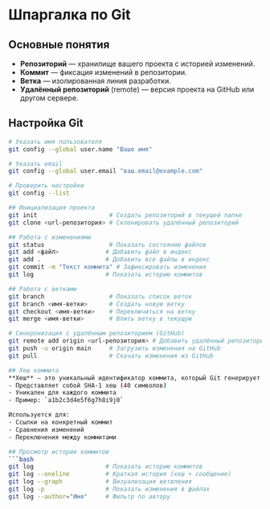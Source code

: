# Шпаргалка по Git

## Основные понятия

- **Репозиторий** — хранилище вашего проекта с историей изменений.
- **Коммит** — фиксация изменений в репозитории.
- **Ветка** — изолированная линия разработки.
- **Удалённый репозиторий** (remote) — версия проекта на GitHub или другом сервере.

## Настройка Git

```bash
# Указать имя пользователя
git config --global user.name "Ваше имя"

# Указать email
git config --global user.email "ваш.email@example.com"

# Проверить настройки
git config --list

## Инициализация проекта
git init                    # Создать репозиторий в текущей папке
git clone <url-репозитория> # Склонировать удалённый репозиторий

## Работа с изменениями
git status                  # Показать состояние файлов
git add <файл>             # Добавить файл в индекс
git add .                  # Добавить все файлы в индекс
git commit -m "Текст коммита" # Зафиксировать изменения
git log                    # Показать историю коммитов

## Работа с ветками
git branch                  # Показать список веток
git branch <имя-ветки>      # Создать новую ветку
git checkout <имя-ветки>    # Переключиться на ветку
git merge <имя-ветки>       # Влить ветку в текущую

# Синхронизация с удалённым репозиторием (GitHub)
git remote add origin <url-репозитория> # Добавить удалённый репозиторий
git push -u origin main     # Загрузить изменения на GitHub
git pull                    # Скачать изменения из GitHub

## Хеш коммита
**Хеш** — это уникальный идентификатор коммита, который Git генерирует автоматически. 
- Представляет собой SHA-1 хеш (40 символов)
- Уникален для каждого коммита
- Пример: `a1b2c3d4e5f6g7h8i9j0`

Используется для:
- Ссылки на конкретный коммит
- Сравнения изменений
- Переключения между коммитами

## Просмотр истории коммитов
```bash
git log                    # Показать историю коммитов
git log --oneline          # Краткая история (хеш + сообщение)
git log --graph            # Визуализация ветвления
git log -p                 # Показать изменения в файлах
git log --author="Имя"     # Фильтр по автору
